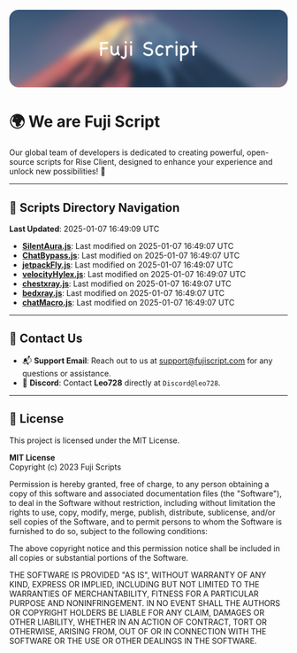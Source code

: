 ![Banner](.github/b.webp)

# 🌍 **We are Fuji Script**

Our global team of developers is dedicated to creating powerful, open-source scripts for Rise Client, designed to enhance your experience and unlock new possibilities! 🌟

---
<!-- SCRIPTS_NAVIGATION_START -->
## 📂 **Scripts Directory Navigation**

**Last Updated**: 2025-01-07 16:49:09 UTC

- **[SilentAura.js](scripts/SilentAura.js)**: Last modified on 2025-01-07 16:49:07 UTC
- **[ChatBypass.js](scripts/ChatBypass.js)**: Last modified on 2025-01-07 16:49:07 UTC
- **[jetpackFly.js](scripts/jetpackFly.js)**: Last modified on 2025-01-07 16:49:07 UTC
- **[velocityHylex.js](scripts/velocityHylex.js)**: Last modified on 2025-01-07 16:49:07 UTC
- **[chestxray.js](scripts/chestxray.js)**: Last modified on 2025-01-07 16:49:07 UTC
- **[bedxray.js](scripts/bedxray.js)**: Last modified on 2025-01-07 16:49:07 UTC
- **[chatMacro.js](scripts/chatMacro.js)**: Last modified on 2025-01-07 16:49:07 UTC

<!-- SCRIPTS_NAVIGATION_END -->

---

## 💬 **Contact Us**  
- 📬 **Support Email**: Reach out to us at [support@fujiscript.com](mailto:support@fujiscript.com) for any questions or assistance.  
- 💬 **Discord**: Contact **Leo728** directly at `Discord@leo728`.

---

## 📜 **License**

This project is licensed under the MIT License.  

**MIT License**  
Copyright (c) 2023 Fuji Scripts  

Permission is hereby granted, free of charge, to any person obtaining a copy of this software and associated documentation files (the "Software"), to deal in the Software without restriction, including without limitation the rights to use, copy, modify, merge, publish, distribute, sublicense, and/or sell copies of the Software, and to permit persons to whom the Software is furnished to do so, subject to the following conditions:  

The above copyright notice and this permission notice shall be included in all copies or substantial portions of the Software.  

THE SOFTWARE IS PROVIDED "AS IS", WITHOUT WARRANTY OF ANY KIND, EXPRESS OR IMPLIED, INCLUDING BUT NOT LIMITED TO THE WARRANTIES OF MERCHANTABILITY, FITNESS FOR A PARTICULAR PURPOSE AND NONINFRINGEMENT. IN NO EVENT SHALL THE AUTHORS OR COPYRIGHT HOLDERS BE LIABLE FOR ANY CLAIM, DAMAGES OR OTHER LIABILITY, WHETHER IN AN ACTION OF CONTRACT, TORT OR OTHERWISE, ARISING FROM, OUT OF OR IN CONNECTION WITH THE SOFTWARE OR THE USE OR OTHER DEALINGS IN THE SOFTWARE.  
